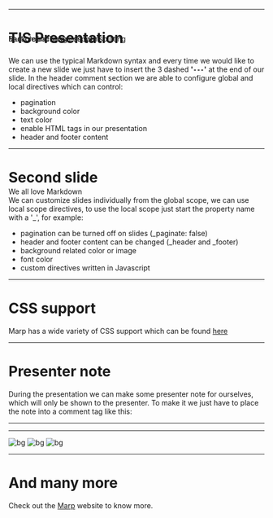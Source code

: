 <!-- 
paginate: true
backgroundColor: #1F2F3B
color: #f7941d
html: true
header: Presentation header
footer: Presentation footer
-->
---
# TIS Presentation
We can use the typical Markdown syntax and every time we would like to create a new slide we just have to insert the 3 dashed **'`---`'** at the end of our slide.
In the header comment section we are able to configure global and local directives which can control:
 - pagination
 - background color
 - text color
 - enable HTML tags in our presentation
 - header and footer content

---
<!-- _paginate: false -->
<!-- _header: Pagination turned off for this slide -->
<!-- _backgroundImage: "linear-gradient(to bottom, #1F2F3B, #1f1f1f)" -->
<!-- _footer: Custom background only for this slide -->
# Second slide
We can customize slides individually from the global scope, we can use local scope directives, to use the local scope just start the property name with a '_', for example:
  - pagination can be turned off on slides (_paginate: false)
  - header and footer content can be changed (_header and _footer)
  - background related color or image
  - font color
  - custom directives written in Javascript
---
# CSS support
Marp has a wide variety of CSS support which can be found [here](https://marpit.marp.app/theme-css)

---
# Presenter note
During the presentation we can make some presenter note for ourselves, which will only be shown to the presenter. To make it we just have to place the note into a comment tag like this:
<!-- We can make comments during our presentation which will be shown in the presenter tool -->

---
<!-- _backgroundImage: url(https://justyy.com/wp-content/uploads/2016/01/markdown-syntax-language.png) -->
<!-- _color: red -->
<p style="position:absolute; top: 100px">Background image support</p>
<p style="position:absolute; top: 400px">We all love Markdown</p>

---
<!-- _backgroundColor: white -->
<!-- _color: white -->
<!-- _header: '' -->
<!-- _footer: '' -->
<p style="position:absolute; top: 100px">Multiple backgrounds with splitting</p>

![bg](https://fakeimg.pl/800x600/0288d1/fff/?text=A)
![bg](https://fakeimg.pl/800x600/02669d/fff/?text=B)
![bg](https://fakeimg.pl/800x600/67b8e3/fff/?text=C)

---
# And many more
Check out the [Marp](https://marpit.marp.app/) website to know more.